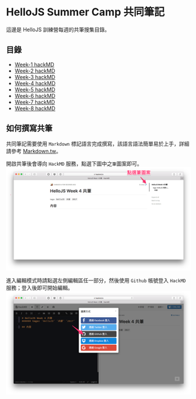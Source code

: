 # HelloJS Summer Camp 共同筆記

這邊是 HelloJS 訓練營每週的共筆搜集目錄。

## 目錄
- [Week-1 hackMD](https://hackmd.io/s/r1Qzre9Vb)
- [Week-2 hackMD](https://hackmd.io/s/r1qiHlq4b)
- [Week-3 hackMD](https://hackmd.io/s/r1ebUe9NW)
- [Week-4 hackMD](https://hackmd.io/s/S1q7Llc4-)
- [Week-5 hackMD](https://hackmd.io/s/B11qOgc4-)
- [Week-6 hackMD](https://hackmd.io/s/Skoi_ecVb)
- [Week-7 hackMD](https://hackmd.io/s/Sks2_ecVZ)
- [Week-8 hackMD](https://hackmd.io/s/BkpPFgc4-)

## 如何撰寫共筆

共同筆記需要使用 `Markdown` 標記語言完成撰寫，該語言語法簡單易於上手，詳細請參考 [Markdown.tw](http://markdown.tw/)。

開啟共筆後會導向 `HackMD` 服務，點選下圖中之`筆`圖案即可。
![](./img/hackmd-2.png)

進入編輯模式時請點選左側編輯區任一部分，然後使用 `Github` 帳號登入 `HackMD` 服務；登入後即可開始編輯。
![](./img/hackmd-1.png)